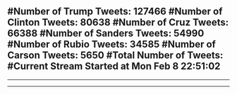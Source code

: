 #Number of Trump Tweets: 127466
#Number of Clinton Tweets: 80638
#Number of Cruz Tweets: 66388
#Number of Sanders Tweets: 54990
#Number of Rubio Tweets: 34585
#Number of Carson Tweets: 5650
#Total Number of Tweets:  
#Current Stream Started at Mon Feb  8 22:51:02
---
---
---
